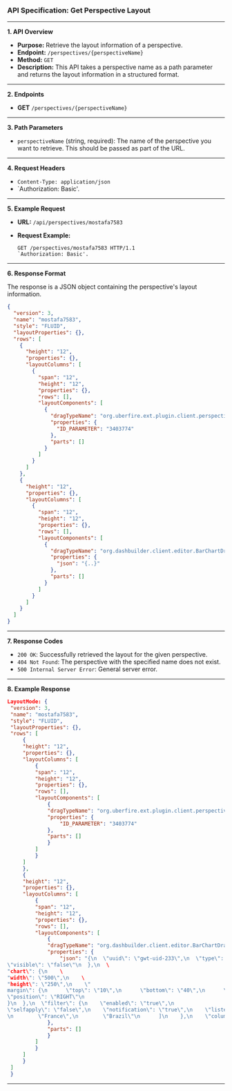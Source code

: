 ### API Specification: Get Perspective Layout

---

**1. API Overview**
   - **Purpose:** Retrieve the layout information of a perspective.
   - **Endpoint:** `/perspectives/{perspectiveName}`
   - **Method:** `GET`
   - **Description:** This API takes a perspective name as a path parameter and returns the layout information in a structured format.

---

**2. Endpoints**
   - **GET** `/perspectives/{perspectiveName}`

---

**3. Path Parameters**
   - `perspectiveName` (string, required): The name of the perspective you want to retrieve. This should be passed as part of the URL.

---

**4. Request Headers**
   - `Content-Type: application/json`
   - `Authorization: Basic'.

---

**5. Example Request**
   - **URL:** `/api/perspectives/mostafa7583`

   - **Request Example:**
     ```http
     GET /perspectives/mostafa7583 HTTP/1.1
     `Authorization: Basic'.
     ```

---

**6. Response Format**

   The response is a JSON object containing the perspective's layout information.

   ```json
   {
     "version": 3,
     "name": "mostafa7583",
     "style": "FLUID",
     "layoutProperties": {},
     "rows": [
       {
         "height": "12",
         "properties": {},
         "layoutColumns": [
           {
             "span": "12",
             "height": "12",
             "properties": {},
             "rows": [],
             "layoutComponents": [
               {
                 "dragTypeName": "org.uberfire.ext.plugin.client.perspective.editor.layout.editor.TargetDivDragComponent",
                 "properties": {
                   "ID_PARAMETER": "3403774"
                 },
                 "parts": []
               }
             ]
           }
         ]
       },
       {
         "height": "12",
         "properties": {},
         "layoutColumns": [
           {
             "span": "12",
             "height": "12",
             "properties": {},
             "rows": [],
             "layoutComponents": [
               {
                 "dragTypeName": "org.dashbuilder.client.editor.BarChartDragComponent",
                 "properties": {
                   "json": "{..}"
                 },
                 "parts": []
               }
             ]
           }
         ]
       }
     ]
   }
   ```

---

**7. Response Codes**
   - `200 OK`: Successfully retrieved the layout for the given perspective.
   - `404 Not Found`: The perspective with the specified name does not exist.
   - `500 Internal Server Error`: General server error.

---

**8. Example Response**
   ```json
LayoutMode: {
	"version": 3,
	"name": "mostafa7583",
	"style": "FLUID",
	"layoutProperties": {},
	"rows": [
		{
		"height": "12",
		"properties": {},
		"layoutColumns": [
			{
			"span": "12",
			"height": "12",
			"properties": {},
			"rows": [],
			"layoutComponents": [
				{
				"dragTypeName": "org.uberfire.ext.plugin.client.perspective.editor.layout.editor.TargetDivDragComponent",
				"properties": {
					"ID_PARAMETER": "3403774"
				},
				"parts": []
				}
			]
			}
		]
		},
		{
		"height": "12",
		"properties": {},
		"layoutColumns": [
			{
			"span": "12",
			"height": "12",
			"properties": {},
			"rows": [],
			"layoutComponents": [
				{
				"dragTypeName": "org.dashbuilder.client.editor.BarChartDragComponent",
				"properties": {
					"json": "{\n  \"uuid\": \"gwt-uid-233\",\n  \"type\": \"BARCHART\",\n  \"subtype\": \"BAR\",\n  \"general\": {\n    \"title\": \"- New Displayer -\",\n
 \"visible\": \"false\"\n  },\n  \
"chart\": {\n    \
"width\": \"500\",\n    \
"height\": \"250\",\n    \"
margin\": {\n      \"top\": \"10\",\n      \"bottom\": \"40\",\n      \"left\": \"100\",\n      \"right\": \"50\"\n    },\n    \"legend\": {\n      \"show\": \"true\",\n
\"position\": \"RIGHT\"\n
}\n  },\n  \"filter\": {\n    \"enabled\": \"true\",\n
  \"selfapply\": \"false\",\n    \"notification\": \"true\",\n    \"listening\": \"true\"\n  },\n  \"dataSet\": {\n    \"column.0\": {\n      \"id\": \"Country\",\n      \"type\": \"LABEL\",\n      \"values\": [\n        \"United States\",\n        \"China\",\n        \"Japan\",\n        \"Germany\",\n        \"United Kingdom\",
\n        \"France\",\n        \"Brazil\"\n      ]\n    },\n    \"column.1\": {\n      \"id\": \"GDP 2013\",\n      \"type\": \"NUMBER\",\n      \"values\": [\n        \"16768100\",\n        \"9240270\",\n        \"4919563\",\n        \"3730261\",\n        \"2678455\",\n        \"2806428\",\n        \"2245673\"\n      ]\n    },\n    \"column.2\": {\n      \"id\": \"GDP 2014\",\n      \"type\": \"NUMBER\",\n      \"values\": [\n        \"17418925\",\n        \"1038080\",\n        \"4616335\",\n        \"3859547\",\n        \"2945146\",\n        \"2846889\",\n        \"2353025\"\n      ]\n    }\n  },\n  \"columns\": [\n    {\n      \"id\": \"Country\",\n      \"name\": \"Country\"\n    },\n    {\n      \"id\": \"GDP 2013\",\n      \"name\": \"2013\",\n      \"pattern\": \"$ #,### M\"\n    },\n    {\n      \"id\": \"GDP 2014\",\n      \"name\": \"2014\",\n      \"pattern\": \"$ #,### M\"\n    }\n  ]\n}"
				},
				"parts": []
				}
			]
			}
		]
		}
	]
	}
   ```

---
